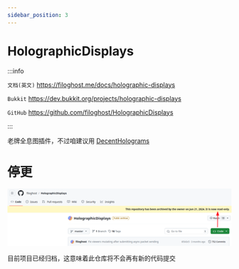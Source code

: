 ```yaml
---
sidebar_position: 3
---
```


# HolographicDisplays

:::info

`文档(英文)` https://filoghost.me/docs/holographic-displays

`Bukkit` https://dev.bukkit.org/projects/holographic-displays

`GitHub` https://github.com/filoghost/HolographicDisplays

:::

老牌全息图插件，不过咱建议用 [DecentHolograms](DecentHolograms.md)

# 停更

![](_images/hd已经归档.png)

目前项目已经归档，这意味着此仓库将不会再有新的代码提交
